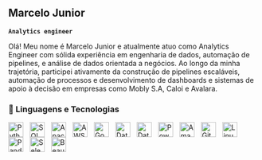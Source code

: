 ## Marcelo Junior 

**`Analytics engineer`**


Olá! Meu nome é Marcelo Junior e atualmente atuo como Analytics Engineer com sólida experiência em engenharia de dados, automação de pipelines, e análise de dados orientada a negócios. Ao longo da minha trajetória, participei ativamente da construção de pipelines escaláveis, automação de processos e desenvolvimento de dashboards e sistemas de apoio à decisão em empresas como Mobly S.A, Caloi e Avalara.

### 🤖 Linguagens e Tecnologias

<img align="left" alt="Python" title="Python" width="30px" style="padding-right: 10px;" src="https://cdn.jsdelivr.net/gh/devicons/devicon@latest/icons/python/python-original.svg" />
<img align="left" alt="SQL" title="SQL" width="30px" style="padding-right: 10px;" src="https://img.icons8.com/ios-filled/50/1A1A1A/sql.png" />
<img align="left" alt="Apache Spark" title="Apache Spark" width="30px" style="padding-right: 10px;" src="https://upload.wikimedia.org/wikipedia/commons/f/f3/Apache_Spark_logo.svg" />
<img align="left" alt="AWS" title="Amazon Web Services" width="30px" style="padding-right: 10px;" src="https://img.icons8.com/color/48/000000/amazon-web-services.png" />
<img align="left" alt="Google Cloud" title="Google Cloud Platform" width="30px" style="padding-right: 10px;" src="https://img.icons8.com/color/48/google-cloud.png" />
<img align="left" alt="Data Build Tool" title="Imagem Externa" width="30px" style="padding-right: 10px;" src="https://www.inovex.de/wp-content/uploads/Bildschirm%C2%ADfoto-2023-05-11-um-12.55.59.png" />
<img align="left" alt="Databricks" title="Databricks" width="30px" style="padding-right: 10px;" src="https://i.imgur.com/ivXkUoH.png" />
<img align="left" alt="Power BI" title="Power BI" width="30px" style="padding-right: 10px;" src="https://img.icons8.com/color/48/power-bi.png" />
<img align="left" alt="Amazon QuickSight" title="Amazon QuickSight" width="30px" style="padding-right: 10px;" src="https://assets.aboutamazon.com/f0/32/94f01e46429f8b5b3f0c65e1b4ac/quicksight.png" />
<img align="left" alt="Git" title="Git" width="30px" style="padding-right: 10px;" src="https://cdn.jsdelivr.net/gh/devicons/devicon@latest/icons/git/git-original.svg" />
<img align="left" alt="Linux" title="Linux" width="30px" style="padding-right: 10px;" src="https://cdn.jsdelivr.net/gh/devicons/devicon@latest/icons/linux/linux-original.svg" />
<img align="left" alt="Pandas" title="Pandas" width="30px" style="padding-right: 10px;" src="https://cdn.jsdelivr.net/gh/devicons/devicon@latest/icons/pandas/pandas-original.svg" />
<img align="left" alt="Selenium" title="Selenium" width="30px" style="padding-right: 10px;" src="https://img.icons8.com/external-tal-revivo-color-tal-revivo/48/000000/external-selenium-a-portable-framework-for-testing-web-applications-logo-color-tal-revivo.png" />
<img align="left" alt="BeautifulSoup" title="BeautifulSoup" width="30px" style="padding-right: 10px;" src="https://upload.wikimedia.org/wikipedia/commons/thumb/4/4b/Beautiful_Soup_Logo.png/480px-Beautiful_Soup_Logo.png" />

<br/> <br/>

<br/> <br/>
